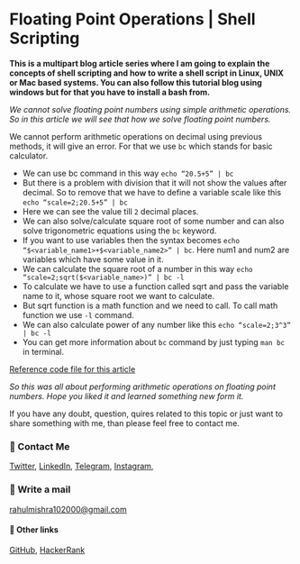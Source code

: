 # Floating Point Operations | Shell Scripting

**This is a multipart blog article series where I am going to explain the concepts of shell scripting and how to write a shell script in Linux, UNIX or Mac based systems. You can also follow this tutorial blog using windows but for that you have to install a bash from.**

_We cannot solve floating point numbers using simple arithmetic operations. So in this article we will see that how we solve floating point numbers._

We cannot perform arithmetic operations on decimal using previous methods, it will give an error. For that we use `bc` which stands for basic calculator.
- We can use bc command in this way `echo “20.5+5” | bc`
- But there is a problem with division that it will not show the values after decimal. So to remove that we have to define a variable scale like this `echo “scale=2;20.5+5” | bc`
- Here we can see the value till `2` decimal places.
- We can also solve/calculate square root of some number and can also solve trigonometric equations using the `bc` keyword.
- If you want to use variables then the syntax becomes `echo “$<variable_name1>+$<variable_name2>” | bc`. Here num1 and num2 are variables which have some value in it.
- We can calculate the square root of a number in this way `echo “scale=2;sqrt($<variable_name>)” | bc -l`
- To calculate we have to use a function called sqrt and pass the variable name to it, whose square root we want to calculate.
- But sqrt function is a math function and we need to call. To call math function we use `-l` command.
- We can also calculate power of any number like this `echo “scale=2;3^3” | bc -l`
- You can get more information about `bc` command by just typing `man bc` in terminal.

[Reference code file for this article](https://github.com/rahulMishra05/shell-scripting/blob/main/video11.sh)

_So this was all about performing arithmetic operations on floating point numbers. Hope you liked it and learned something new form it._

If you have any doubt, question, quires related to this topic or just want to share something with me, than please feel free to contact me.

### 📱 Contact Me

[Twitter](https://twitter.com/r_mishra10),
[LinkedIn](https://www.linkedin.com/in/rahul-mishra-66210b185),
[Telegram](https://t.me/rahul_mishra10),
[Instagram](https://www.instagram.com/rahul_mishra10/?hl=en),

### 📧 Write a mail
<rahulmishra102000@gmail.com>

#### 🚀 Other links

[GitHub](https://github.com/rahulMishra05),
[HackerRank](https://www.hackerrank.com/rahulmishra10201)